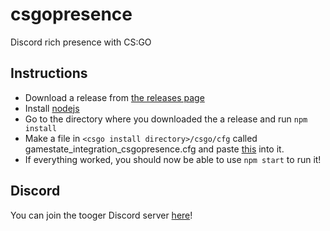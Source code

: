 # csgopresence
Discord rich presence with CS:GO

## Instructions
- Download a release from [the releases page](https://github.com/hpyef/csgopresence/releases)
- Install [nodejs](https://nodejs.org/en/download/)
- Go to the directory where you downloaded the a release and run `npm install`
- Make a file in `<csgo install directory>/csgo/cfg` called gamestate_integration_csgopresence.cfg and paste [this](https://i.tooger.xyz/git/csgopresence/gamestate_integration_csgopresence) into it.
- If everything worked, you should now be able to use `npm start` to run it!

## Discord
You can join the tooger Discord server [here](https://discord.gg/CaXjxnp)!
